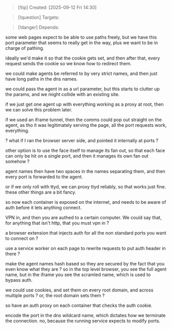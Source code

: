 
>[!tip] Created: [2025-09-12 Fri 14:30]

>[!question] Targets: 

>[!danger] Depends: 

some web pages expect to be able to use paths freely, but we have this port parameter that seems to really get in the way, plus we want to be in charge of pathing.

ideally we'd make it so that the cookie gets set, and then after that, every request sends the cookie so we know how to redirect them.

we could make agents be referred to by very strict names, and then just have long paths in the dns names.

we could pass the agent in as a url parameter, but this starts to clutter up the params, and we might collide with an existing site.

if we just get one agent up with everything working as a proxy at root, then we can solve this problem later.

if we used an iframe tunnel, then the comms could pop out straight on the agent, as tho it was legitimately serving the page, all the port requests work, everything.

? what if I ran the browser server side, and pointed it internally at ports ?

other option is to use the face itself to manage its fan out, so that each face can only be hit on a single port, and then it manages its own fan out somehow ?

agent names then have two spaces in the names separating them, and then every port is forwarded to the agent.

or if we only roll with ttyd, we can proxy ttyd reliably, so that works just fine.
these other things are a bit fancy.

so now each container is exposed on the internet, and needs to be aware of auth before it lets anything connect.

VPN in, and then you are authed to a certain computer.
We could say that, for anything that isn't http, that you must vpn in ?

a browser extension that injects auth for all the non standard ports you want to connect on ?

use a service worker on each page to rewrite requests to put auth header in there ?

make the agent names hash based so they are secured by the fact that you even know what they are ?
so in the top level browser, you see the full agent name, but in the iframe you see the scramled name, which is used to bypass auth.

we could use cookies, and set them on every root domain, and across multiple ports ?
or, the root domain sets them ?

so have an auth proxy on each container that checks the auth cookie.

encode the port in the dns wildcard name, which dictates how we terminate the connection.
no, because the running service expects to modify ports.